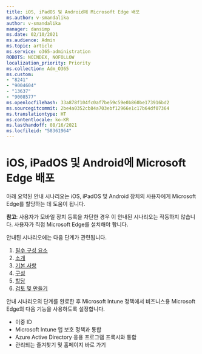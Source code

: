 ```yaml
---
title: iOS, iPadOS 및 Android에 Microsoft Edge 배포
ms.author: v-smandalika
author: v-smandalika
manager: dansimp
ms.date: 02/10/2021
ms.audience: Admin
ms.topic: article
ms.service: o365-administration
ROBOTS: NOINDEX, NOFOLLOW
localization_priority: Priority
ms.collection: Adm_O365
ms.custom:
- "8241"
- "9004604"
- "13637"
- "9008577"
ms.openlocfilehash: 33a878f104fc0af7be59c59e0b860be173916bd2
ms.sourcegitcommit: 2be4a0352cb84a703ebf12966e1c17b64df07364
ms.translationtype: HT
ms.contentlocale: ko-KR
ms.lasthandoff: 08/16/2021
ms.locfileid: "58361964"
---
```

# <a name="deploy-microsoft-edge-to-ios-ipados-and-android"></a>iOS, iPadOS 및 Android에 Microsoft Edge 배포

아래 요약된 안내 시나리오는 iOS, iPadOS 및 Android 장치의 사용자에게 Microsoft Edge를 할당하는 데 도움이 됩니다.

**참고**: 사용자가 모바일 장치 등록을 차단한 경우 이 안내된 시나리오는 작동하지 않습니다. 사용자가 직접 Microsoft Edge를 설치해야 합니다.

안내된 시나리오에는 다음 단계가 관련됩니다.

1. [필수 구성 요소](https://docs.microsoft.com/mem/intune/fundamentals/guided-scenarios-edge#prerequisites)
2. [소개](https://docs.microsoft.com/mem/intune/fundamentals/guided-scenarios-edge#step-1---introduction)
3. [기본 사항](https://docs.microsoft.com/mem/intune/fundamentals/guided-scenarios-edge#step-2---basics)
4. [구성](https://docs.microsoft.com/mem/intune/fundamentals/guided-scenarios-edge#step-3---configuration)
5. [할당](https://docs.microsoft.com/mem/intune/fundamentals/guided-scenarios-edge#step-4---assignments)
6. [검토 및 만들기](https://docs.microsoft.com/mem/intune/fundamentals/guided-scenarios-edge#step-5---review--create)

안내 시나리오의 단계를 완료한 후 Microsoft Intune 정책에서 비즈니스용 Microsoft Edge의 다음 기능을 사용하도록 설정합니다.

- 이중 ID
- Microsoft Intune 앱 보호 정책과 통합
- Azure Active Directory 응용 프로그램 프록시와 통합
- 관리되는 즐겨찾기 및 홈페이지 바로 가기
